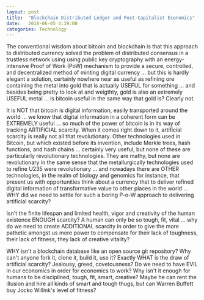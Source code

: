 ```yaml
---
layout: post
title:  "Blockchain Distributed Ledger and Post-Capitalist Economics"
date:   2018-06-05 4:39:00
categories: Technology
---
```


The conventional wisdom about bitcoin and blockchain is that this approach to distributed currency solved the problem of distributed consensus in a trustless network using using public key cryptography with an energy-intensive Proof of Work (PoW) mechanism to provide a secure, controlled, and decentralized method of minting digital currency ... but this is hardly elegant a solution, certainly nowhere near as useful as refining ore containing the metal into gold that is actually USEFUL for something ... and besides being pretty to look at and weigthty, gold is also an extremely USEFUL metal ... is bitcoin useful in the same way that gold is?  Clearly not.  

It is NOT that bitcoin is digital information, easily transported around the world ... we know that digital information in a coherent form can be EXTREMELY useful ... so much of the power of bitcoin is in its way of tracking ARTIFICIAL scarcity.  When it comes right down to it, artificial scarcity is really not all that revolutionary.  Other technologies used in Bitcoin, but which existed before its invention, include Merkle trees, hash functions, and hash chains ... certainly very useful, but none of these are particularly revolutionary technologies.  They are mathy, but none are revolutionary in the same sense that the metallurgically technologies used to refine U235 were revolutionary ... and nowadays there are OTHER technologies, in the realm of biology and genomics for instance, that present us with opportunities think about a currency that to deliver refined digital information of transformative value to other places in the world ... WHY did we need to settle for such a boring P-o-W approach to delivering artificial scarcity?  

Isn't the finite lifespan and limited health, vigor and creativity of the human existence ENOUGH scarcity?  A human can only be so tough, fit, vital ... why do we need to create ADDITIONAL scarcity in order to give the more pathetic amongst us more power to compensate for their lack of toughness, their lack of fitness, they lack of creative vitality?

WHY isn't a blockchain database like an open source git repository?  Why can't anyone fork it, clone it, build it, use it?  Exactly WHAT is the draw of artificial scarcity?  Jealousy, greed, covetousness?  Do we need to have EVIL in our economics in order for economics to work?  Why isn't it enough for humans to be disciplined, tough, fit, smart, creative?  Maybe he can rent the illusion and hire all kinds of smart and tough thugs, but can Warren Buffett buy Jocko Willink's level of fitness?
